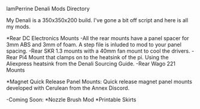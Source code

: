 IamPerrine Denali Mods Directory

My Denali is a 350x350x200 build. I've gone a bit off script and here is all my mods. 

*Rear DC Electronics Mounts
-All the rear mounts have a panel spacer for 3mm ABS and 3mm of foam. A step file is inluded to mod to your panel spacing.
-Rear SKR 1.3 mounts with a 40mm fan mount to cool the drivers.
-Rear Pi4 Mount that clamps on to the heatsink of the pi. Using the Aliexpress heatsink from the Denali Sourcing Guide.
-Rear Wago 221 Mounts

*Magnet Quick Release Panel Mounts: Quick release magnet panel mounts developed with Cerulean from the Annex Discord. 

-Coming Soon: 
	*Nozzle Brush Mod
	*Printable Skirts